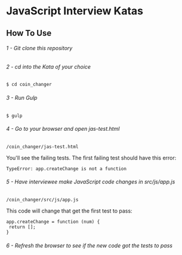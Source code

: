 # JavaScript Interview Katas

## How To Use

###### 1 - Git clone this repository
###### 2 - cd into the Kata of your choice
```
$ cd coin_changer
```
###### 3 - Run Gulp
```
$ gulp
```
###### 4 - Go to your browser and open jas-test.html
```
/coin_changer/jas-test.html
```
You'll see the failing tests. The first failing test should have this error:
```
TypeError: app.createChange is not a function
```
###### 5 - Have interviewee make JavaScript code changes in src/js/app.js
```
/coin_changer/src/js/app.js
```
This code will change that get the first test to pass:
```
app.createChange = function (num) {
 return [];
}
```
###### 6 - Refresh the browser to see if the new code got the tests to pass
